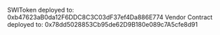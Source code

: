 SWIToken deployed to: 0xb47623aB0da12F6DDC8C3C03dF37ef4Da886E774
Vendor Contract deployed to:  0x78dd5028853Cb95de62D9B180e089c7A5cfe8d91